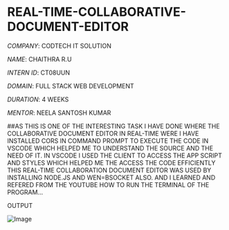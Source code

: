 # REAL-TIME-COLLABORATIVE-DOCUMENT-EDITOR

*COMPANY*: CODTECH IT SOLUTION

*NAME*: CHAITHRA R.U

*INTERN ID*: CT08UUN

*DOMAIN*: FULL STACK WEB DEVELOPMENT

*DURATION*: 4 WEEKS

*MENTOR*: NEELA SANTOSH KUMAR

##AS THIS IS ONE OF THE INTERESTING TASK I HAVE DONE WHERE THE COLLABORATIVE DOCUMENT EDITOR IN REAL-TIME WERE I HAVE INSTALLED CORS IN COMMAND PROMPT TO EXECUTE THE CODE IN VSCODE WHICH HELPED ME TO UNDERSTAND THE SOURCE AND THE NEED OF IT. IN VSCODE I USED THE CLIENT TO ACCESS THE APP SCRIPT AND STYLES WHICH HELPED ME THE ACCESS THE CODE EFFICIENTLY THIS REAL-TIME COLLABORATION DOCUMENT EDITOR WAS USED BY INSTALLING NODE.JS AND WEN=BSOCKET ALSO. AND I LEARNED AND REFERED FROM THE YOUTUBE HOW TO RUN THE TERMINAL OF THE PROGRAM...

OUTPUT

![Image](https://github.com/user-attachments/assets/251f183e-37b2-4434-afa3-a41758a433a6)

